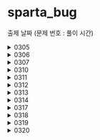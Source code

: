 # sparta_bug


출제 날짜
(문제 번호 : 풀이 시간)


<details>
<summary>
0305
</summary>
[SWEA]

2072. 홀수만 더하기 : 0305 
  
2071. 평균값 구하기 : 0305
        
1983. 조교의 성적 매기기 : 0305 ~ 0306 16:28
        
1959. 두 개의 숫자열 : 0306 15:58 ~ 17:25 
</details>

<details>
<summary>
0306
</summary>
[SWEA]
  
1945. 간단한 소인수분해 : 0307 03:45 ~ 04:35

1288. 새로운 불면증 치료법 : 0306 17:36~18:00, 21:04 ~ 21:53
      
2805. 농작물 수확하기 : 0307 04:47 ~ 04:59, 05:15 ~ 05:45, 16:?? ~ 17:27
        
1289. 원재의 메모리 복구하기 : 0308 20:21~21:53
</details>

<details>
<summary>
0307
</summary>
[SWEA]

20396. 돌뒤집기게임1 : 0310 14:11 ~ 15:58
  
20397. 돌뒤집기게임2 : 0310 16:31~ 17:20 , 0311 14:00
         
1974. 스도쿠검증 : 0311 1704, 0312 0524
        

</details>

<details>
<summary>
0310
</summary>
[SWEA]
  
5789. 현주의 상자바꾸기 : 0310 11:? ~12:25
  
12004. 구구단1 : 0315 02:27~02:47
         
4615.재미있는 오셀로 게임 : 0315 03:02~03:40 / 0317 12:20 재시작

1220. Magnetic : 0313 22:07 ~ 0315 02:03
        

</details>

<details>
<summary>
0311
</summary>
[SWEA]
  
9490. 풍선팡:
  
16268. 풍선팡2:
         
10760. 우주선 착륙

9489. 고대유적:
        

</details>

<details>
<summary>
0312
</summary>
[SWEA]

10761. 신뢰 :

</details>

<details>
<summary>
0313
</summary>
[SWEA]

4014. 모의sw역량테스트 활주로건설 :

</details>

<details>
<summary>
0314
</summary>
[SWEA]

1860. 진기의 최고급 붕어빵 :

</details>


<details>
<summary>
0317
</summary>
[백준]

8393. 합 : 0317 23:06~23:10

10818. 최소, 최대 : 0317 23:17~23:36


</details>

<details>
<summary>
0318
</summary>
[백준]

17608. 막대기 : 0318 14:10~15:15


</details>

<details>
<summary>
0319
</summary>
[백준]

21756. 지우개 : 0319 14:48~16:50 / ~17:46


</details>

<details>
<summary>
0320
</summary>
[SWEA]

5185. 1일차 이진수

9386. 연속한 1의 개수


</details>
